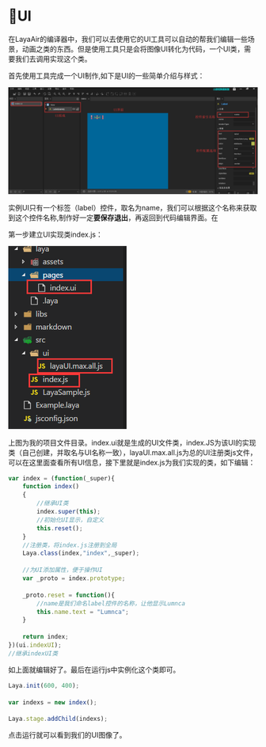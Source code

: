 # :incoming_envelope:UI #

在LayaAir的编译器中，我们可以去使用它的UI工具可以自动的帮我们编辑一些场景，动画之类的东西。但是使用工具只是会将图像UI转化为代码，一个UI类，需要我们去调用实现这个类。

首先使用工具完成一个UI制作,如下是UI的一些简单介绍与样式：




![](https://github.com/Lumnca/LayaAir/blob/master/img/a4.png)


实例UI只有一个标签（label）控件，取名为name，我们可以根据这个名称来获取到这个控件名称,制作好一定**要保存退出**，再返回到代码编辑界面。在

第一步建立UI实现类index.js：

![](https://github.com/Lumnca/LayaAir/blob/master/img/a5.png)

上图为我的项目文件目录。index.ui就是生成的UI文件类，index.JS为该UI的实现类（自己创建，并取名与UI名称一致），layaUI.max.all.js为总的UI注册类js文件，可以在这里面查看所有UI信息，接下里就是index.js为我们实现的类，如下编辑：

```javascript
var index = (function(_super){
    function index()
    {
        //继承UI类
        index.super(this);
        //初始化UI显示，自定义
        this.reset();
    }
    //注册类，将index.js注册到全局
    Laya.class(index,"index",_super);
    
    //为UI添加属性，便于操作UI
    var _proto = index.prototype;

    _proto.reset = function(){
        //name是我们命名label控件的名称，让他显示Lumnca
        this.name.text = "Lumnca";
    }

    return index;
})(ui.indexUI);
//继承indexUI类
```

如上面就编辑好了。最后在运行js中实例化这个类即可。

```javascript
Laya.init(600, 400);

var indexs = new index();

Laya.stage.addChild(indexs);
```

点击运行就可以看到我们的UI图像了。
